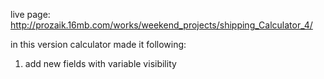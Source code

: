 live page: http://prozaik.16mb.com/works/weekend_projects/shipping_Calculator_4/

in this version calculator made it following: 
  1. add new fields with variable visibility